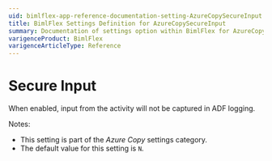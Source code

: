 ```yaml
---
uid: bimlflex-app-reference-documentation-setting-AzureCopySecureInput
title: BimlFlex Settings Definition for AzureCopySecureInput
summary: Documentation of settings option within BimlFlex for AzureCopySecureInput
varigenceProduct: BimlFlex
varigenceArticleType: Reference
---
```


# Secure Input

When enabled, input from the activity will not be captured in ADF logging.

Notes:

* This setting is part of the *Azure Copy* settings category.
* The default value for this setting is `N`.
